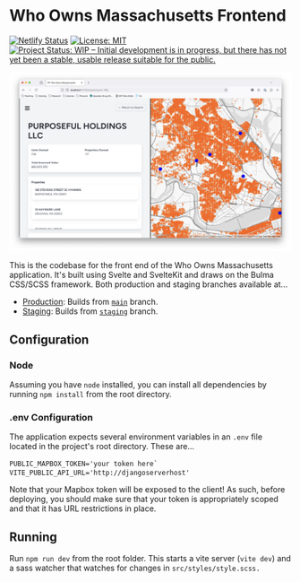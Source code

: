 # Who Owns Massachusetts Frontend

[![Netlify Status](https://api.netlify.com/api/v1/badges/2c1b6580-ad37-4653-806f-b085e9e85e09/deploy-status)](https://app.netlify.com/sites/who-owns-mass-frontend/deploys) [![License: MIT](https://img.shields.io/badge/License-MIT-yellow.svg)](https://opensource.org/licenses/MIT) [![Project Status: WIP – Initial development is in progress, but there has not yet been a stable, usable release suitable for the public.](https://www.repostatus.org/badges/latest/wip.svg)](https://www.repostatus.org/#wip)

![Screenshot of the Who Owns Massachusetts Interface](static/who-owns-mass-frontend.png)

This is the codebase for the front end of the Who Owns Massachusetts application. It's built using Svelte and SvelteKit and draws on the Bulma CSS/SCSS framework. Both production and staging branches available at...

+ [Production](https://who-owns-mass-frontend.netlify.app/): Builds from [`main`](https://github.com/mit-spatial-action/who-owns-mass-frontend/tree/main) branch.
+ [Staging](https://staging--who-owns-mass-frontend.netlify.app/): Builds from [`staging`](https://github.com/mit-spatial-action/who-owns-mass-frontend/tree/staging) branch.

## Configuration

### Node

Assuming you have `node` installed, you can install all dependencies by running `npm install` from the root directory.

### .env Configuration

The application expects several environment variables in an `.env` file located in the project's root directory. These are...

```
PUBLIC_MAPBOX_TOKEN='your token here`
VITE_PUBLIC_API_URL='http://djangoserverhost'
```

Note that your Mapbox token will be exposed to the client! As such, before deploying, you should make sure that your token is appropriately scoped and that it has URL restrictions in place. 

## Running

Run `npm run dev` from the root folder. This starts a vite server (`vite dev`) and a sass watcher that watches for changes in `src/styles/style.scss.`
